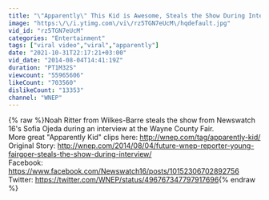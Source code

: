 ```yaml
---
title: "\"Apparently\" This Kid is Awesome, Steals the Show During Interview"
image: "https:\/\/i.ytimg.com\/vi\/rz5TGN7eUcM\/hqdefault.jpg"
vid_id: "rz5TGN7eUcM"
categories: "Entertainment"
tags: ["viral video","viral","apparently"]
date: "2021-10-31T22:17:21+03:00"
vid_date: "2014-08-04T14:41:19Z"
duration: "PT1M32S"
viewcount: "55965606"
likeCount: "703560"
dislikeCount: "13353"
channel: "WNEP"
---
```

{% raw %}Noah Ritter from Wilkes-Barre steals the show from Newswatch 16's Sofia Ojeda during an interview at the Wayne County Fair.<br />More great &quot;Apparently Kid&quot; clips here: <a rel="nofollow" target="blank" href="http://wnep.com/tag/apparently-kid/">http://wnep.com/tag/apparently-kid/</a><br />Original Story: <a rel="nofollow" target="blank" href="http://wnep.com/2014/08/04/future-wnep-reporter-young-fairgoer-steals-the-show-during-interview/">http://wnep.com/2014/08/04/future-wnep-reporter-young-fairgoer-steals-the-show-during-interview/</a><br />Facebook: <a rel="nofollow" target="blank" href="https://www.facebook.com/Newswatch16/posts/10152306702892756">https://www.facebook.com/Newswatch16/posts/10152306702892756</a><br />Twitter: <a rel="nofollow" target="blank" href="https://twitter.com/WNEP/status/496767347797917696">https://twitter.com/WNEP/status/496767347797917696</a>{% endraw %}
